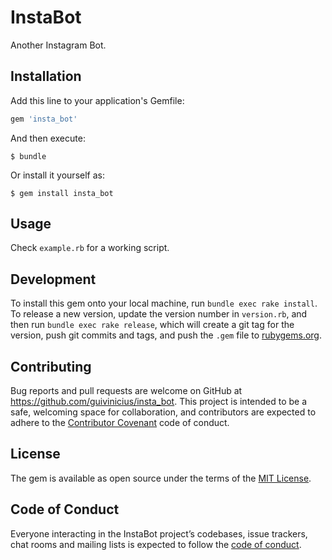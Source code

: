 # InstaBot

Another Instagram Bot.

## Installation

Add this line to your application's Gemfile:

```ruby
gem 'insta_bot'
```

And then execute:

    $ bundle

Or install it yourself as:

    $ gem install insta_bot

## Usage

Check `example.rb` for a working script.

## Development

To install this gem onto your local machine, run `bundle exec rake install`. To release a new version, update the version number in `version.rb`, and then run `bundle exec rake release`, which will create a git tag for the version, push git commits and tags, and push the `.gem` file to [rubygems.org](https://rubygems.org).

## Contributing

Bug reports and pull requests are welcome on GitHub at https://github.com/guivinicius/insta_bot. This project is intended to be a safe, welcoming space for collaboration, and contributors are expected to adhere to the [Contributor Covenant](http://contributor-covenant.org) code of conduct.

## License

The gem is available as open source under the terms of the [MIT License](https://opensource.org/licenses/MIT).

## Code of Conduct

Everyone interacting in the InstaBot project’s codebases, issue trackers, chat rooms and mailing lists is expected to follow the [code of conduct](https://github.com/guivinicius/insta_bot/blob/master/CODE_OF_CONDUCT.md).
